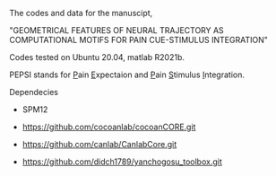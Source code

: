 The codes and data for the manuscipt,


"GEOMETRICAL FEATURES OF NEURAL TRAJECTORY AS COMPUTATIONAL MOTIFS FOR PAIN CUE-STIMULUS INTEGRATION"

Codes tested on Ubuntu 20.04, matlab R2021b.

PEPSI stands for <u>P</u>ain <u>E</u>xpectaion and <u>P</u>ain <u>S</u>timulus <u>I</u>ntegration.

Dependecies

* SPM12

* https://github.com/cocoanlab/cocoanCORE.git

* https://github.com/canlab/CanlabCore.git

* https://github.com/didch1789/yanchogosu_toolbox.git
